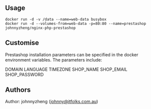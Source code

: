 ## Usage

```
docker run -d -v /data --name=web-data busybox
docker run -d --volumes-from=web-data -p=80:80 --name=prestashop johnnyzheng/nginx-php-prestashop
```

## Customise

Prestashop installation parameters can be specified in the docker environment variables. The parameters include:

DOMAIN
LANGUAGE
TIMEZONE
SHOP_NAME
SHOP_EMAIL
SHOP_PASSWORD

## Authors

Author: johnnyzheng (<johnny@itfolks.com.au>)
